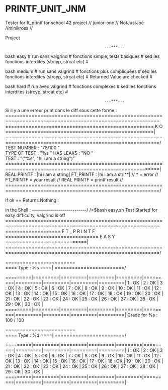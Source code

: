 # PRINTF_UNIT_JNM
Tester for ft_printf for school 42 project // junior-one // NotJustJoe //minikross //


Project

												---***---

bash easy # run sans valgrind # fonctions simple, tests basiques # sed les fonctions interdites (strcyp, strcat etc) #

bash medium # run sans valgrind # fonctions plus compliquées # sed les fonctions interdites (strcyp, strcat etc) # Returned Value are checked #

bash hard # run avec valgrind # fonctions complexes # sed les fonctions interdites (strcyp, strcat etc) #

												---***---

Si il y a une erreur print dans le diff sous cette forme :
===========================================================================================================\
=================================================== K O ===================================================|
===========================================================================================================/
TEST NUMBER 	: 	"78/100	"	
TYPE OF TEST	:	"%s		"
HAS	LEAKS		:	"NO		"						
TEST			:	"("%s", "hi i am a string")"
===========================================================================================================|
REAL PRINTF		 	:	|hi i am a string|
FT_PRINTF			:	|hi i am a stri**|
// * = error // FT_PRINTF = your result // REAL PRINTF = printf result //
===========================================================================================================/

If ok == Returns Nothing :

in the Shell :
---------------------------/
/>$bash easy.sh
Test Started for easy difficulty, valgrind is off
===========================================================================================================\
=================== F T _ P R I N T F ================================ E A S Y ============================|
===========================================================================================================/

========================\
====	Type : %s	====|
========================/

=========|=========|=========|=========|=========|=========|=========|=========|=========|=========|
 1  : OK | 2 : OK  | 3 : OK  | 4 : OK  | 5 : OK  | 6 : OK  | 7 : OK  | 8 : OK  | 9 : OK  | 10 : OK |
 11 : OK | 12 : OK | 13 : OK | 14 : OK | 15 : OK | 16 : OK | 17 : OK | 18 : OK | 19 : OK | 20 : OK |
 21 : OK | 22 : OK | 23 : OK | 24 : OK | 25 : OK | 26 : OK | 27 : OK | 28 : OK | 29 : OK | 30 : OK |
=========|=========|=========|=========|=========|=========|=========|=========|=========|=========|
Grade for %s : 100 / 100

========================\
====	Type : %d	====|
========================/

=========|=========|=========|=========|=========|=========|=========|=========|=========|=========|
 1 : OK  | 2 : OK  | 3 : OK  | 4 : OK  | 5 : OK  | 6 : OK  | 7 : OK  | 8 : OK  | 9 : OK  | 10 : OK |
 11 : OK | 12 : OK | 13 : OK | 14 : OK | 15 : OK | 16 : OK | 17 : OK | 18 : OK | 19 : OK | 20 : OK |
 21 : OK | 22 : OK | 23 : OK | 24 : OK | 25 : OK | 26 : OK | 27 : OK | 28 : OK | 29 : OK | 30 : OK |
=========|=========|=========|=========|=========|=========|=========|=========|=========|=========|